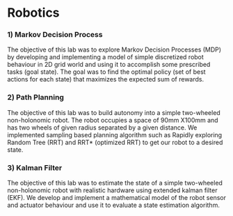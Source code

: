 # Robotics

### 1) Markov Decision Process
The objective of this lab was to explore Markov Decision Processes (MDP) by developing and implementing a model of simple discretized robot behaviour in 2D grid world and using it to accomplish some prescribed tasks (goal state). The goal was to find the optimal policy (set of best actions for each state) that maximizes the expected sum of rewards.

### 2) Path Planning
The objective of this lab was to build autonomy into a simple two-wheeled non-holonomic robot. The robot occupies a space of 90mm X100mm and has two wheels of given radius separated by a given distance. We implemented sampling based planning algorithm such as Rapidly exploring Random Tree (RRT) and RRT* (optimized RRT) to get our robot to a desired state.

### 3) Kalman Filter
The objective of this lab was to estimate the state of a simple two-wheeled non-holonomic robot with realistic hardware using extended kalman filter (EKF). We develop and implement a mathematical model of the robot sensor and actuator behaviour and use it to evaluate a state estimation algorithm.
